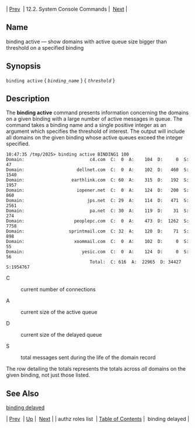 | [Prev](console_commands.authz_roles_list)  | 12.2. System Console Commands |  [Next](console_commands.binding_delayed.php) |

<a name="console_commands.binding_active"></a>
## Name

binding active — show domains with active queue size bigger than threshold on a specified binding

## Synopsis

`binding active` { *`binding_name`* } { *`threshold`* }

<a name="idp15372400"></a>
## Description

The **binding active**        command presents information concerning the domains on a given binding with a large number of active messages in queue. The command takes a binding name and a single positive integer as an argument which specifies the threshold of interest. The output will include all domains on the given binding whose active queues exceed the integer specified.

```
10:47:35 /tmp/2025> binding active BINDING1 100
Domain:                         c4.com  C:  0  A:    104  D:     0  S:    47
Domain:                    dellnet.com  C:  0  A:    102  D:   460  S:  1540
Domain:                  earthlink.com  C: 60  A:    315  D:   192  S:  1957
Domain:                    iopener.net  C:  0  A:    124  D:   200  S:   860
Domain:                        jps.net  C: 29  A:    114  D:   471  S:  2561
Domain:                         pa.net  C: 30  A:    119  D:    31  S:   274
Domain:                   peoplepc.com  C:  0  A:    473  D:  1262  S:  7758
Domain:                 sprintmail.com  C: 32  A:    120  D:    71  S:   898
Domain:                   xoommail.com  C:  0  A:    102  D:     0  S:    55
Domain:                      yesic.com  C:  0  A:    124  D:     0  S:    56
                                Total:  C: 616  A:  22965  D: 34427  S:1954767
```

<dl className="variablelist">

<dt>C</dt>

<dd>

current number of connections

</dd>

<dt>A</dt>

<dd>

current size of the active queue

</dd>

<dt>D</dt>

<dd>

current size of the delayed queue

</dd>

<dt>S</dt>

<dd>

total messages sent during the life of the domain record

</dd>

</dl>

The row detailing the totals represents the totals across *all* domains on the given binding, not just those listed.

<a name="idp15384960"></a>
## See Also

[binding delayed](console_commands.binding_delayed "binding delayed")

| [Prev](console_commands.authz_roles_list)  | [Up](console.commands.non-module.php) |  [Next](console_commands.binding_delayed.php) |
| authz roles list  | [Table of Contents](index) |  binding delayed |
